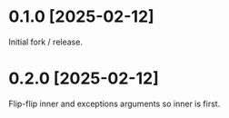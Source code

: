 # 0.1.0 [2025-02-12]

Initial fork / release.

# 0.2.0 [2025-02-12]

Flip-flip inner and exceptions arguments so inner is first.
